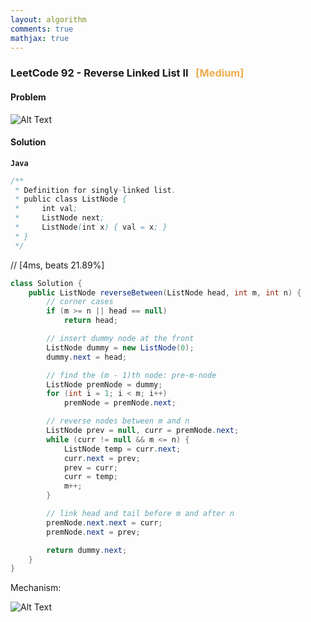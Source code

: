 ```yaml
---
layout: algorithm
comments: true
mathjax: true
---
```


### LeetCode 92 - Reverse Linked List II &nbsp; <span style="color:#F0AD4E;">[Medium]</span>

#### Problem

![Alt Text]({{site.baseurl}}/algorithms/leetcode/images/leetcode92.png)

#### Solution

**`Java`**

```java
/**
 * Definition for singly-linked list.
 * public class ListNode {
 *     int val;
 *     ListNode next;
 *     ListNode(int x) { val = x; }
 * }
 */
```
// [4ms, beats 21.89%]
```java
class Solution {
    public ListNode reverseBetween(ListNode head, int m, int n) {
        // corner cases
        if (m >= n || head == null)
            return head;

        // insert dummy node at the front
        ListNode dummy = new ListNode(0);
        dummy.next = head;

        // find the (m - 1)th node: pre-m-node
        ListNode premNode = dummy;
        for (int i = 1; i < m; i++)
            premNode = premNode.next;

        // reverse nodes between m and n
        ListNode prev = null, curr = premNode.next;
        while (curr != null && m <= n) {
            ListNode temp = curr.next;
            curr.next = prev;
            prev = curr;
            curr = temp;
            m++;
        }

        // link head and tail before m and after n
        premNode.next.next = curr;
        premNode.next = prev;

        return dummy.next;
    }
}
```
Mechanism:

![Alt Text]({{site.baseurl}}/algorithms/leetcode/images/leetcode92_graph.png)

<br><br>

